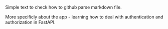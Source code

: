 Simple text to check how to github parse markdown file. 

More specificly about the app - learning how to deal with authentication and authorization in FastAPI. 
